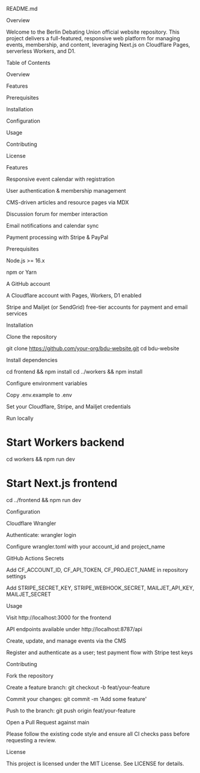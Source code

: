 README.md

Overview

Welcome to the Berlin Debating Union official website repository. This project delivers a full-featured, responsive web platform for managing events, membership, and content, leveraging Next.js on Cloudflare Pages, serverless Workers, and D1.

Table of Contents

Overview

Features

Prerequisites

Installation

Configuration

Usage

Contributing

License

Features

Responsive event calendar with registration

User authentication & membership management

CMS-driven articles and resource pages via MDX

Discussion forum for member interaction

Email notifications and calendar sync

Payment processing with Stripe & PayPal

Prerequisites

Node.js >= 16.x

npm or Yarn

A GitHub account

A Cloudflare account with Pages, Workers, D1 enabled

Stripe and Mailjet (or SendGrid) free-tier accounts for payment and email services

Installation

Clone the repository

git clone https://github.com/your-org/bdu-website.git
cd bdu-website

Install dependencies

cd frontend && npm install
cd ../workers && npm install

Configure environment variables

Copy .env.example to .env

Set your Cloudflare, Stripe, and Mailjet credentials

Run locally

# Start Workers backend
cd workers && npm run dev
# Start Next.js frontend
cd ../frontend && npm run dev

Configuration

Cloudflare Wrangler

Authenticate: wrangler login

Configure wrangler.toml with your account_id and project_name

GitHub Actions Secrets

Add CF_ACCOUNT_ID, CF_API_TOKEN, CF_PROJECT_NAME in repository settings

Add STRIPE_SECRET_KEY, STRIPE_WEBHOOK_SECRET, MAILJET_API_KEY, MAILJET_SECRET

Usage

Visit http://localhost:3000 for the frontend

API endpoints available under http://localhost:8787/api

Create, update, and manage events via the CMS

Register and authenticate as a user; test payment flow with Stripe test keys

Contributing

Fork the repository

Create a feature branch: git checkout -b feat/your-feature

Commit your changes: git commit -m 'Add some feature'

Push to the branch: git push origin feat/your-feature

Open a Pull Request against main

Please follow the existing code style and ensure all CI checks pass before requesting a review.

License

This project is licensed under the MIT License. See LICENSE for details.
